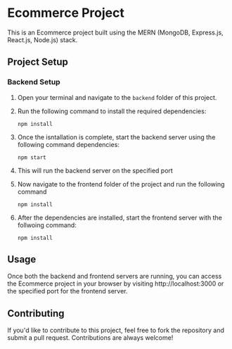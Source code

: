 # Ecommerce Project

This is an Ecommerce project built using the MERN (MongoDB, Express.js, React.js, Node.js) stack.

## Project Setup

### Backend Setup

1. Open your terminal and navigate to the `backend` folder of this project.
2. Run the following command to install the required dependencies:

   ```shell
   npm install
   
3. Once the isntallation is complete, start the backend server using the following command
dependencies:

   ```shell
   npm start

4. This will run the backend server on the specified port

5. Now navigate to the frontend folder of the project and run the following command

   ```shell
   npm install

6. After the dependencies are installed, start the frontend server with the follwoing command:

    ```shell
   npm install

## Usage
Once both the backend and frontend servers are running, you can access the Ecommerce project in your browser by visiting http://localhost:3000 or the specified port for the frontend server.

## Contributing
If you'd like to contribute to this project, feel free to fork the repository and submit a pull request. Contributions are always welcome!
